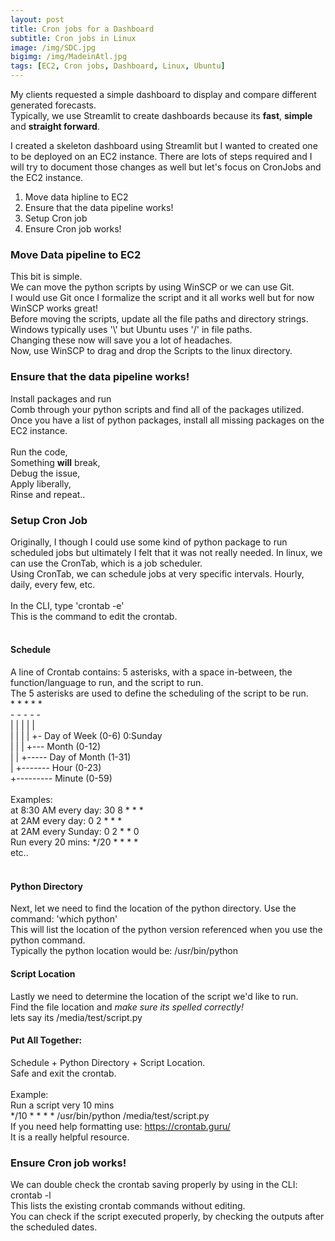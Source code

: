 ```yaml
---
layout: post
title: Cron jobs for a Dashboard
subtitle: Cron jobs in Linux
image: /img/SDC.jpg
bigimg: /img/MadeinAtl.jpg
tags: [EC2, Cron jobs, Dashboard, Linux, Ubuntu]
---
```


My clients requested a simple dashboard to display and compare different generated forecasts. <br>
Typically, we use Streamlit to create dashboards because its **fast**, **simple** and **straight forward**.

I created a skeleton dashboard using Streamlit but I wanted to created one to be deployed on an EC2 instance. 
There are lots of steps required and I will try to document those changes as well but let's focus on CronJobs and the EC2 instance.

1. Move data hipline to EC2 
2. Ensure that the data pipeline works!
3. Setup Cron job
4. Ensure Cron job works!

### Move Data pipeline to EC2

This bit is simple. <br>
We can move the python scripts by using WinSCP or we can use Git. <br>
I would use Git once I formalize the script and it all works well but for now WinSCP works great! <br>
Before moving the scripts, update all the file paths and directory strings. <br>
Windows typically uses '\\' but Ubuntu uses '/' in file paths. <br>
Changing these now will save you a lot of headaches. <br>
Now, use WinSCP to drag and drop the Scripts to the linux directory. 

### Ensure that the data pipeline works!

Install packages and run <br>
Comb through your python scripts and find all of the packages utilized. <br>
Once you have a list of python packages, install all missing packages on the EC2 instance. <br>
<br>
Run the code, <br>
Something **will** break, <br>
Debug the issue, <br>
Apply liberally, <br>
Rinse and repeat.. <br>

### Setup Cron Job

Originally, I though I could use some kind of python package to run scheduled jobs but ultimately I felt that it was not really needed. 
In linux, we can use the CronTab, which is a job scheduler.   <br>
Using CronTab, we can schedule jobs at very specific intervals. Hourly, daily, every few, etc.  <br>
<br>
In the CLI, type 'crontab -e' <br>
This is the command to edit the crontab. <br>
<br>
#### Schedule <br>
A line of Crontab contains: 5 asterisks, with a space in-between, the function/language to run, and the script to run. <br>
The 5 asterisks are used to define the scheduling of the script to be run. <br>
\* \* \* \* \* <br>
\- \- \- \- \- <br>
| | | | | <br>
| | | | +- Day of Week (0-6) 0:Sunday <br>
| | | +--- Month (0-12) <br>
| | +----- Day of Month (1-31) <br>
| +------- Hour (0-23) <br>
+--------- Minute (0-59) <br>
<br>
Examples: <br>
at 8:30 AM every day: 30 8 \* \* \* 
<br>
at 2AM every day: 0 2 \* \* \*
<br>
at 2AM every Sunday: 0 2 \* \* 0
<br>
Run every 20 mins: \*/20 \* \* \* \*
<br>
etc..
<br>
<br>
#### Python Directory <br>
Next, let we need to find the location of the python directory. Use the command: 'which python' <br>
This will list the location of the python version referenced when you use the python command. <br>
Typically the python location would be: /usr/bin/python

#### Script Location <br>
Lastly we need to determine the location of the script we'd like to run. <br>
Find the file location and *make sure its spelled correctly!* <br>
lets say its /media/test/script.py <br>


#### Put All Together:

Schedule + Python Directory + Script Location. <br>
Safe and exit the crontab. <br>
<br>
Example: <br>
Run a script very 10 mins <br>
\*/10 \* \* \* \* /usr/bin/python /media/test/script.py
<br>
If you need help formatting use: https://crontab.guru/ <br>
It is a really helpful resource.


### Ensure Cron job works! <br>
We can double check the crontab saving properly by using in the CLI: crontab -l <br>
This lists the existing crontab commands without editing. <br>
You can check if the script executed properly, by checking the outputs after the scheduled dates. <br>

